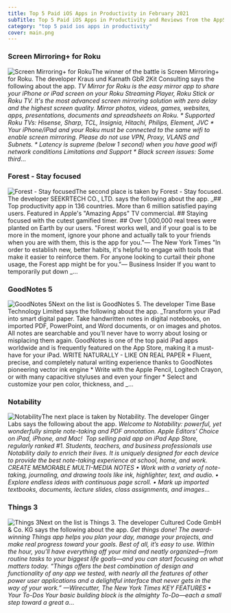 ```yaml
---
title: Top 5 Paid iOS Apps in Productivity in February 2021
subTitle: Top 5 Paid iOS Apps in Productivity and Reviews from the AppStore in February 2021.
category: "top 5 paid ios apps in productivity"
cover: main.png
---
```


### Screen Mirroring+ for Roku

![Screen Mirroring+ for Roku](https://is5-ssl.mzstatic.com/image/thumb/Purple114/v4/c7/e8/a7/c7e8a72c-ffc8-814f-c0aa-a620f23fb63a/AppIcon-0-0-1x_U007emarketing-0-0-0-6-0-0-sRGB-0-0-0-GLES2_U002c0-512MB-85-220-0-0.png/100x100bb.png)The winner of the battle is Screen Mirroring+ for Roku. The developer Kraus und Karnath GbR 2Kit Consulting says the following about the app. _TV Mirror for Roku is the easy mirror app to share your iPhone or iPad screen on your Roku Streaming Player, Roku Stick or Roku TV. It's the most advanced screen mirroring solution with zero delay and the highest screen quality.  Mirror photos, videos, games, websites, apps, presentations, documents and spreadsheets on Roku.  * Supported Roku TVs: Hisense, Sharp, TCL, Insignia, Hitachi, Philips, Element, JVC  * Your iPhone/iPad and your Roku must be connected to the same wifi to enable screen mirroring. Please do not use VPN, Proxy, VLANS and Subnets.  * Latency is supreme (below 1 second) when you have good wifi network conditions   Limitations and Support  * Black screen issues: Some third_...

### Forest - Stay focused

![Forest - Stay focused](https://is1-ssl.mzstatic.com/image/thumb/Purple114/v4/0d/ab/0b/0dab0b04-13ce-c73b-2345-5b7bcd60353e/AppIcon-0-0-1x_U007emarketing-0-0-0-7-0-0-sRGB-0-0-0-GLES2_U002c0-512MB-85-220-0-0.png/100x100bb.png)The second place is taken by Forest - Stay focused. The developer SEEKRTECH CO., LTD. says the following about the app. _## Top productivity app in 136 countries. More than 6 million satisfied paying users. Featured in Apple's "Amazing Apps" TV commercial. ## Staying focused with the cutest gamified timer.  ## Over 1,000,000 real trees were planted on Earth by our users.    "Forest works well, and if your goal is to be more in the moment, ignore your phone and actually talk to your friends when you are with them, this is the app for you."— The New York Times   "In order to establish new, better habits, it's helpful to engage with tools that make it easier to reinforce them. For anyone looking to curtail their phone usage, the Forest app might be for you."— Business Insider  If you want to temporarily put down _...

### GoodNotes 5

![GoodNotes 5](https://is4-ssl.mzstatic.com/image/thumb/Purple114/v4/03/78/35/037835e7-0acd-025d-e732-d3dbc8474ee4/AppIcon-0-0-1x_U007emarketing-0-0-0-7-0-0-sRGB-0-0-0-GLES2_U002c0-512MB-85-220-0-0.png/100x100bb.png)Next on the list is GoodNotes 5. The developer Time Base Technology Limited says the following about the app. _Transform your iPad into smart digital paper. Take handwritten notes in digital notebooks, on imported PDF, PowerPoint, and Word documents, or on images and photos. All notes are searchable and you'll never have to worry about losing or misplacing them again. GoodNotes is one of the top paid iPad apps worldwide and is frequently featured on the App Store, making it a must-have for your iPad.   WRITE NATURALLY - LIKE ON REAL PAPER * Fluent, precise, and completely natural writing experience thanks to GoodNotes pioneering vector ink engine * Write with the Apple Pencil, Logitech Crayon, or with many capacitive styluses and even your finger * Select and customize your pen color, thickness, and _...

### Notability

![Notability](https://is4-ssl.mzstatic.com/image/thumb/Purple114/v4/f0/1f/1b/f01f1b8c-067d-b3db-ca6b-221c78475d21/AppIcon-0-0-1x_U007emarketing-0-0-0-7-0-0-sRGB-0-0-0-GLES2_U002c0-512MB-85-220-0-0.png/100x100bb.png)The next place is taken by Notability. The developer Ginger Labs says the following about the app. _Welcome to Notability: powerful, yet wonderfully simple note-taking and PDF annotation.  Apple Editors' Choice on iPad, iPhone, and Mac!  Top selling paid app on iPad App Store, regularly ranked #1.  Students, teachers, and business professionals use Notability daily to enrich their lives. It is uniquely designed for each device to provide the best note-taking experience at school, home, and work.   CREATE MEMORABLE MULTI-MEDIA NOTES  • Work with a variety of note-taking, journaling, and drawing tools like ink, highlighter, text, and audio.   • Explore endless ideas with continuous page scroll.   • Mark up imported textbooks, documents, lecture slides, class assignments, and images_...

### Things 3

![Things 3](https://is3-ssl.mzstatic.com/image/thumb/Purple124/v4/56/de/0b/56de0b6a-a41f-8158-a994-9ea377ce48c0/AppIcon-0-0-1x_U007emarketing-0-0-0-7-0-0-sRGB-0-0-0-GLES2_U002c0-512MB-85-220-0-0.png/100x100bb.png)Next on the list is Things 3. The developer Cultured Code GmbH & Co. KG says the following about the app. _Get things done! The award-winning Things app helps you plan your day, manage your projects, and make real progress toward your goals.  Best of all, it’s easy to use. Within the hour, you’ll have everything off your mind and neatly organized—from routine tasks to your biggest life goals—and you can start focusing on what matters today.  “Things offers the best combination of design and functionality of any app we tested, with nearly all the features of other power user applications and a delightful interface that never gets in the way of your work.” —Wirecutter, The New York Times   KEY FEATURES  • Your To-Dos Your basic building block is the almighty To-Do—each a small step toward a great a_...

